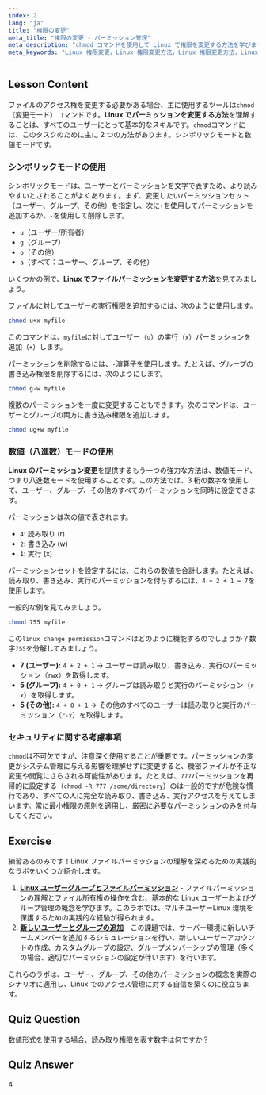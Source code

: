 ```yaml
---
index: 2
lang: "ja"
title: "権限の変更"
meta_title: "権限の変更 - パーミッション管理"
meta_description: "chmod コマンドを使用して Linux で権限を変更する方法を学びます。このガイドでは、シンボリック方式と数値方式の両方をカバーし、ファイルとディレクトリへのアクセスを安全に管理できるようにします。システム管理向上のために Linux の権限変更プロセスを習得しましょう。"
meta_keywords: "Linux 権限変更，Linux 権限変更方法，Linux 権限変更方法，Linux ファイル権限変更方法，chmod, ファイル権限，Linux セキュリティ，シンボリック権限，数値権限"
---
```


## Lesson Content

ファイルのアクセス権を変更する必要がある場合、主に使用するツールは`chmod`（変更モード）コマンドです。**Linux でパーミッションを変更する方法**を理解することは、すべてのユーザーにとって基本的なスキルです。`chmod`コマンドには、このタスクのために主に 2 つの方法があります。シンボリックモードと数値モードです。

### シンボリックモードの使用

シンボリックモードは、ユーザーとパーミッションを文字で表すため、より読みやすいとされることがよくあります。まず、変更したいパーミッションセット（ユーザー、グループ、その他）を指定し、次に`+`を使用してパーミッションを追加するか、`-`を使用して削除します。

- `u`（ユーザー/所有者）
- `g`（グループ）
- `o`（その他）
- `a`（すべて：ユーザー、グループ、その他）

いくつかの例で、**Linux でファイルパーミッションを変更する方法**を見てみましょう。

ファイルに対してユーザーの実行権限を追加するには、次のように使用します。

```bash
chmod u+x myfile
```

このコマンドは、`myfile`に対してユーザー（`u`）の実行（`x`）パーミッションを追加（`+`）します。

パーミッションを削除するには、`-`演算子を使用します。たとえば、グループの書き込み権限を削除するには、次のようにします。

```bash
chmod g-w myfile
```

複数のパーミッションを一度に変更することもできます。次のコマンドは、ユーザーとグループの両方に書き込み権限を追加します。

```bash
chmod ug+w myfile
```

### 数値（八進数）モードの使用

**Linux のパーミッション変更**を提供するもう一つの強力な方法は、数値モード、つまり八進数モードを使用することです。この方法では、3 桁の数字を使用して、ユーザー、グループ、その他のすべてのパーミッションを同時に設定できます。

パーミッションは次の値で表されます。

- `4`: 読み取り (r)
- `2`: 書き込み (w)
- `1`: 実行 (x)

パーミッションセットを設定するには、これらの数値を合計します。たとえば、読み取り、書き込み、実行のパーミッションを付与するには、`4 + 2 + 1 = 7`を使用します。

一般的な例を見てみましょう。

```bash
chmod 755 myfile
```

この`linux change permission`コマンドはどのように機能するのでしょうか？数字`755`を分解してみましょう。

- **7 (ユーザー):** `4 + 2 + 1` -> ユーザーは読み取り、書き込み、実行のパーミッション（`rwx`）を取得します。
- **5 (グループ):** `4 + 0 + 1` -> グループは読み取りと実行のパーミッション（`r-x`）を取得します。
- **5 (その他):** `4 + 0 + 1` -> その他のすべてのユーザーは読み取りと実行のパーミッション（`r-x`）を取得します。

### セキュリティに関する考慮事項

`chmod`は不可欠ですが、注意深く使用することが重要です。パーミッションの変更がシステム管理に与える影響を理解せずに変更すると、機密ファイルが不正な変更や閲覧にさらされる可能性があります。たとえば、`777`パーミッションを再帰的に設定する（`chmod -R 777 /some/directory`）のは一般的ですが危険な慣行であり、すべての人に完全な読み取り、書き込み、実行アクセスを与えてしまいます。常に最小権限の原則を適用し、厳密に必要なパーミッションのみを付与してください。

## Exercise

練習あるのみです！Linux ファイルパーミッションの理解を深めるための実践的なラボをいくつか紹介します。

1. **[Linux ユーザーグループとファイルパーミッション](https://labex.io/ja/labs/linux-linux-user-group-and-file-permissions-18002)** - ファイルパーミッションの理解とファイル所有権の操作を含む、基本的な Linux ユーザーおよびグループ管理の概念を学びます。このラボでは、マルチユーザーLinux 環境を保護するための実践的な経験が得られます。
2. **[新しいユーザーとグループの追加](https://labex.io/ja/labs/linux-add-new-user-and-group-17987)** - この課題では、サーバー環境に新しいチームメンバーを追加するシミュレーションを行い、新しいユーザーアカウントの作成、カスタムグループの設定、グループメンバーシップの管理（多くの場合、適切なパーミッションの設定が伴います）を行います。

これらのラボは、ユーザー、グループ、その他のパーミッションの概念を実際のシナリオに適用し、Linux でのアクセス管理に対する自信を築くのに役立ちます。

## Quiz Question

数値形式を使用する場合、読み取り権限を表す数字は何ですか？

## Quiz Answer

4
